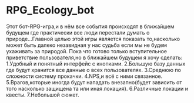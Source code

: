 # RPG_Ecology_bot
Этот бот-RPG-игра,и в нём все события происходят в ближайшем будущем где практически все люди перестали думать о природе...Главной целью этой игры является показать то,насколько может быть далеко незавидная у нас судьба если мы не будем ухаживать за природой.
Пока что готово только вступительное приветствие пользователя,но в ближайшем будущем я хочу сделать:
1.Удобный и понятный интерфейс с кнопками.
2.Большую базу данных где будут хранится все данные о всех пользователях.
3.Среднюю по сложности систему прокачки.
4.NPS,и всё с ними связанное.
5.Врагов,которые иногда будут нападать внезапно(будет зависить от того насколько защищена та или иная локация).
6.Различные локации и квесты.
7.Небольшой сюжет.
